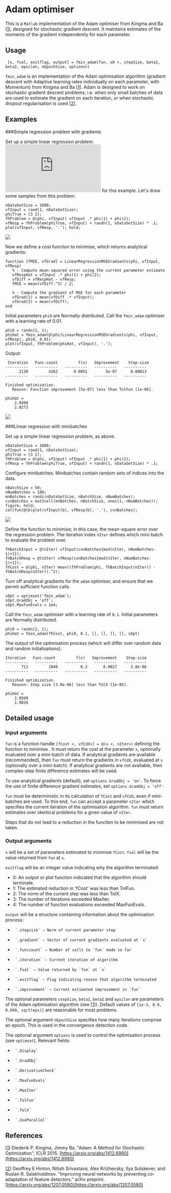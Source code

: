# Adam optimiser
This is a `Matlab` implementation of the Adam optimiser from Kingma and Ba [[1]], designed for stochastic gradient descent. It maintains estimates of the moments of the gradient independently for each parameter.

## Usage
` [x, fval, exitflag, output] = fmin_adam(fun, x0 <, stepSize, beta1, beta2, epsilon, nEpochSize, options>)`

`fmin_adam` is an implementation of the Adam optimisation algorithm (gradient descent with Adaptive learning rates individually on each parameter, with Momentum) from Kingma and Ba [[1]]. Adam is designed to work on stochastic gradient descent problems; i.e. when only small batches of data are used to estimate the gradient on each iteration, or when stochastic dropout regularisation is used [[2]].

## Examples
###Simple regression problem with gradients

Set up a simple linear regression problem: ![$$$y = x\cdot\phi_1 + \phi_2 + \zeta$$$](https://latex.codecogs.com/png.latex?%5Cinline%20y%20%3D%20x%5Ccdot%5Cphi_1%20&plus;%20%5Cphi_2%20&plus;%20%5Czeta), where ![$$$\zeta \sim N(0, 0.1)$$$](https://latex.codecogs.com/png.latex?%5Cinline%20%5Czeta%20%5Csim%20N%280%2C%200.1%29). We'll take ![$$$\phi = \left[3, 2\right]$$$](https://latex.codecogs.com/png.latex?%5Cinline%20%5Cphi%20%3D%20%5Cleft%5B3%2C%202%5Cright%5D) for this example. Let's draw some samples from this problem:

    nDataSetSize = 1000;
    vfInput = rand(1, nDataSetSize);
    phiTrue = [3 2];
    fhProblem = @(phi, vfInput) vfInput .* phi(1) + phi(2);
    vfResp = fhProblem(phiTrue, vfInput) + randn(1, nDataSetSize) * .1;
    plot(vfInput, vfResp, '.'); hold;
    
<img src="images/regression_scatter.png" />

Now we define a cost function to minimise, which returns analytical gradients:

    function [fMSE, vfGrad] = LinearRegressionMSEGradients(phi, vfInput, vfResp)
       % - Compute mean-squared error using the current parameter estimate
       vfRespHat = vfInput .* phi(1) + phi(2);
       vfDiff = vfRespHat - vfResp;
       fMSE = mean(vfDiff.^2) / 2;
       
       % - Compute the gradient of MSE for each parameter
       vfGrad(1) = mean(vfDiff .* vfInput);
       vfGrad(2) = mean(vfDiff);
    end

Initial parameters `phi0` are Normally distributed. Call the `fmin_adam` optimiser with a learning rate of 0.01.

    phi0 = randn(2, 1);
    phiHat = fmin_adam(@(phi)LinearRegressionMSEGradients(phi, vfInput, vfResp), phi0, 0.01)
    plot(vfInput, fhProblem(phiHat, vfInput), '.');

Output:

     Iteration   Func-count         f(x)   Improvement    Step-size
    ----------   ----------   ----------   ----------   ----------
          2130         4262       0.0051        5e-07      0.00013
    ----------   ----------   ----------   ----------   ----------

    Finished optimization.
       Reason: Function improvement [5e-07] less than TolFun [1e-06].

    phiHat =
        2.9498
        2.0273

<img src="images/regression_fit.png" />

###Linear regression with minibatches

Set up a simple linear regression problem, as above.

    nDataSetSize = 1000;
    vfInput = rand(1, nDataSetSize);
    phiTrue = [3 2];
    fhProblem = @(phi, vfInput) vfInput .* phi(1) + phi(2);
    vfResp = fhProblem(phiTrue, vfInput) + randn(1, nDataSetSize) * .1;
            
Configure minibatches. Minibatches contain random sets of indices into the data.

    nBatchSize = 50;
    nNumBatches = 100;
    mnBatches = randi(nDataSetSize, nBatchSize, nNumBatches);
    cvnBatches = mat2cell(mnBatches, nBatchSize, ones(1, nNumBatches));
    figure; hold;
    cellfun(@(b)plot(vfInput(b), vfResp(b), '.'), cvnBatches);

<img src="images/regression_minibatches.png" />
       
Define the function to minimise; in this case, the mean-square error over the regression problem. The iteration index `nIter` defines which mini-batch to evaluate the problem over.

    fhBatchInput = @(nIter) vfInput(cvnBatches{mod(nIter, nNumBatches-1)+1});
    fhBatchResp = @(nIter) vfResp(cvnBatches{mod(nIter, nNumBatches-1)+1});
    fhCost = @(phi, nIter) mean((fhProblem(phi, fhBatchInput(nIter)) - fhBatchResp(nIter)).^2);

Turn off analytical gradients for the `adam` optimiser, and ensure that we permit sufficient function calls.

    sOpt = optimset('fmin_adam');
    sOpt.GradObj = 'off';
    sOpt.MaxFunEvals = 1e4;
    
Call the `fmin_adam` optimiser with a learning rate of `0.1`. Initial parameters are Normally distributed.

    phi0 = randn(2, 1);
    phiHat = fmin_adam(fhCost, phi0, 0.1, [], [], [], [], sOpt)

The output of the optimisation process (which will differ over random data and random initialisations):

    Iteration   Func-count         f(x)   Improvement    Step-size
    ----------   ----------   ----------   ----------   ----------
           711         2848          0.3       0.0027      3.8e-06
    ----------   ----------   ----------   ----------   ----------

    Finished optimization.
       Reason: Step size [3.8e-06] less than TolX [1e-05].

    phiHat =
        2.8949
        1.9826
    
## Detailed usage
### Input arguments
`fun` is a function handle `[fCost <, vfCdX>] = @(x <, nIter>)` defining the function to minimise . It must return the cost at the parameter `x`, optionally evaluated over a mini-batch of data. If analytical gradients are available (recommended), then `fun` must return the gradients in `vfCdX`, evaluated at `x` (optionally over a mini-batch). If analytical gradients are not available, then complex-step finite difference estimates will be used.

To use analytical gradients (default), set `options.GradObj = 'on'`. To force the use of finite difference gradient estimates, set `options.GradObj = 'off'`.

`fun` must be deterministic in its calculation of `fCost` and `vfCdX`, even if mini-batches are used. To this end, `fun` can accept a parameter `nIter` which specifies the current iteration of the optimisation algorithm. `fun` must return estimates over identical problems for a given value of `nIter`.

Steps that do not lead to a reduction in the function to be minimised are not taken.

### Output arguments
`x` will be a set of parameters estimated to minimise `fCost`. `fval` will be the value returned from `fun` at `x`.
 
`exitflag` will be an integer value indicating why the algorithm terminated:

* 0: An output or plot function indicated that the algorithm should terminate.
* 1: The estimated reduction in 'fCost' was less than TolFun.
* 2: The norm of the current step was less than TolX.
* 3: The number of iterations exceeded MaxIter.
* 4: The number of function evaluations exceeded MaxFunEvals.
 
`output` will be a structure containing information about the optimisation process:

*      `.stepsize` — Norm of current parameter step
*      `.gradient` — Vector of current gradients evaluated at `x`
*      `.funccount` — Number of calls to `fun` made so far
*      `.iteration` — Current iteration of algorithm
*      `.fval` — Value returned by `fun` at `x`
*      `.exitflag` — Flag indicating reason that algorithm terminated
*      `.improvement` — Current estimated improvement in `fun`
 
The optional parameters `stepSize`, `beta1`, `beta2` and `epsilon` are  parameters of the Adam optimisation algorithm (see [[1]]). Default values  of `{1e-3, 0.9, 0.999, sqrt(eps)}` are reasonable for most problems.
 
The optional argument `nEpochSize` specifies how many iterations comprise  an epoch. This is used in the convergence detection code.
 
The optional argument `options` is used to control the optimisation process (see `optimset`). Relevant fields:

*      `.Display`
*      `.GradObj`
*      `.DerivativeCheck`
*      `.MaxFunEvals`
*      `.MaxIter`
*      `.TolFun`
*      `.TolX`
*      `.UseParallel`

## References
[[1]] Diederik P. Kingma, Jimmy Ba. "Adam: A Method for Stochastic
         Optimization", ICLR 2015. [https://arxiv.org/abs/1412.6980](https://arxiv.org/abs/1412.6980)

[[2]] Geoffrey E Hinton, Nitish Srivastava, Alex Krizhevsky, Ilya Sutskever, and Ruslan R. Salakhutdinov. "Improving neural networks by preventing co-adaptation of feature detectors." arXiv preprint. [https://arxiv.org/abs/1207.0580](https://arxiv.org/abs/1207.0580)


[1]: https://arxiv.org/abs/1412.6980
[2]: https://arxiv.org/abs/1207.0580

